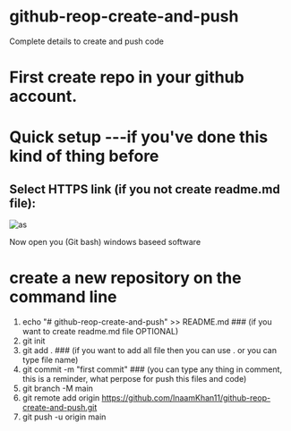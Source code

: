 # github-reop-create-and-push
Complete details to create and push code

# First create repo in your github account. 

# Quick setup ---if you've done this kind of thing before

## Select HTTPS link (if you not create readme.md file):

![as](https://github.com/user-attachments/assets/d1beb0cb-460d-4ca5-9451-dd216313b44a)

Now open you (Git bash) windows baseed software 

# create a new repository on the command line

1. echo "# github-reop-create-and-push" >> README.md ### (if you want to create readme.md file OPTIONAL)
2. git init
3. git add . ### (if you want to add all file then you can use . or you can type file name)
4. git commit -m "first commit" ### (you can type any thing in comment, this is a reminder, what perpose for push this files and code)
5. git branch -M main
6. git remote add origin https://github.com/InaamKhan11/github-reop-create-and-push.git
7. git push -u origin main
